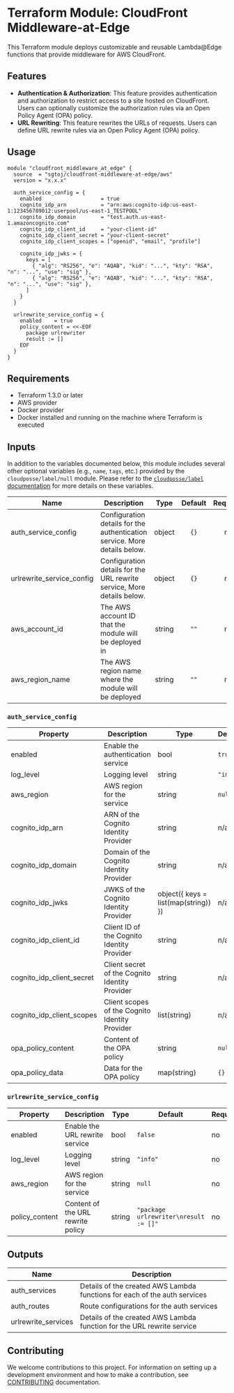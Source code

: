 # Terraform Module: CloudFront Middleware-at-Edge

This Terraform module deploys customizable and reusable Lambda@Edge functions
that provide middleware for AWS CloudFront.

## Features

- **Authentication & Authorization**: This feature provides authentication and
  authorization to restrict access to a site hosted on CloudFront. Users can
  optionally customize the authorization rules via an Open Policy Agent (OPA)
  policy.
- **URL Rewriting**: This feature rewrites the URLs of requests. Users can
  define URL rewrite rules via an Open Policy Agent (OPA) policy.

## Usage

```hcl
module "cloudfront_middleware_at_edge" {
  source  = "sgtoj/cloudfront-middleware-at-edge/aws"
  version = "x.x.x"

  auth_service_config = {
    enabled                   = true
    cognito_idp_arn           = "arn:aws:cognito-idp:us-east-1:123456789012:userpool/us-east-1_TESTPOOL"
    cognito_idp_domain        = "test.auth.us-east-1.amazoncognito.com"
    cognito_idp_client_id     = "your-client-id"
    cognito_idp_client_secret = "your-client-secret"
    cognito_idp_client_scopes = ["openid", "email", "profile"]

    cognito_idp_jwks = {
      keys = [
        { "alg": "RS256", "e": "AQAB", "kid": "...", "kty": "RSA", "n": "...", "use": "sig" },
        { "alg": "RS256", "e": "AQAB", "kid": "...", "kty": "RSA", "n": "...", "use": "sig" },
      ]
    }
  }

  urlrewrite_service_config = {
    enabled    = true
    policy_content = <<-EOF
      package urlrewriter
      result := []
    EOF
  }
}
```

## Requirements

- Terraform 1.3.0 or later
- AWS provider
- Docker provider
- Docker installed and running on the machine where Terraform is executed

## Inputs

In addition to the variables documented below, this module includes several
other optional variables (e.g., `name`, `tags`, etc.) provided by the
`cloudposse/label/null` module. Please refer to the [`cloudposse/label` documentation](https://registry.terraform.io/modules/cloudposse/label/null/latest) for more details on these variables.

| Name                      | Description                                                               |  Type  | Default | Required |
|---------------------------|---------------------------------------------------------------------------|:------:|:-------:|:--------:|
| auth_service_config       | Configuration details for the authentication service. More details below. | object |  `{}`   |    no    |
| urlrewrite_service_config | Configuration details for the URL rewrite service, More details below.    | object |  `{}`   |    no    |
| aws_account_id            | The AWS account ID that the module will be deployed in                    | string |  `""`   |    no    |
| aws_region_name           | The AWS region name where the module will be deployed                     | string |  `""`   |    no    |

### `auth_service_config`

| Property                  | Description                                    | Type                                 | Default  | Required |
|---------------------------|------------------------------------------------|--------------------------------------|----------|----------|
| enabled                   | Enable the authentication service              | bool                                 | `true`   | no       |
| log_level                 | Logging level                                  | string                               | `"info"` | no       |
| aws_region                | AWS region for the service                     | string                               | `null`   | no       |
| cognito_idp_arn           | ARN of the Cognito Identity Provider           | string                               | n/a      | yes      |
| cognito_idp_domain        | Domain of the Cognito Identity Provider        | string                               | n/a      | yes      |
| cognito_idp_jwks          | JWKS of the Cognito Identity Provider          | object({ keys = list(map(string)) }) | n/a      | yes      |
| cognito_idp_client_id     | Client ID of the Cognito Identity Provider     | string                               | n/a      | yes      |
| cognito_idp_client_secret | Client secret of the Cognito Identity Provider | string                               | n/a      | yes      |
| cognito_idp_client_scopes | Client scopes of the Cognito Identity Provider | list(string)                         | n/a      | yes      |
| opa_policy_content        | Content of the OPA policy                      | string                               | `null`   | no       |
| opa_policy_data           | Data for the OPA policy                        | map(string)                          | `{}`     | no       |

### `urlrewrite_service_config`

| Property       | Description                       | Type   | Default                               | Required |
|----------------|-----------------------------------|--------|---------------------------------------|----------|
| enabled        | Enable the URL rewrite service    | bool   | `false`                               | no       |
| log_level      | Logging level                     | string | `"info"`                              | no       |
| aws_region     | AWS region for the service        | string | `null`                                | no       |
| policy_content | Content of the URL rewrite policy | string | `"package urlrewriter\nresult := []"` | no       |

## Outputs

| Name                | Description                                                               |
|---------------------|---------------------------------------------------------------------------|
| auth_services       | Details of the created AWS Lambda functions for each of the auth services |
| auth_routes         | Route configurations for the auth services                                |
| urlrewrite_services | Details of the created AWS Lambda function for the URL rewrite service    |

## Contributing

We welcome contributions to this project. For information on setting up a
development environment and how to make a contribution, see [CONTRIBUTING](./CONTRIBUTING.md)
documentation.
